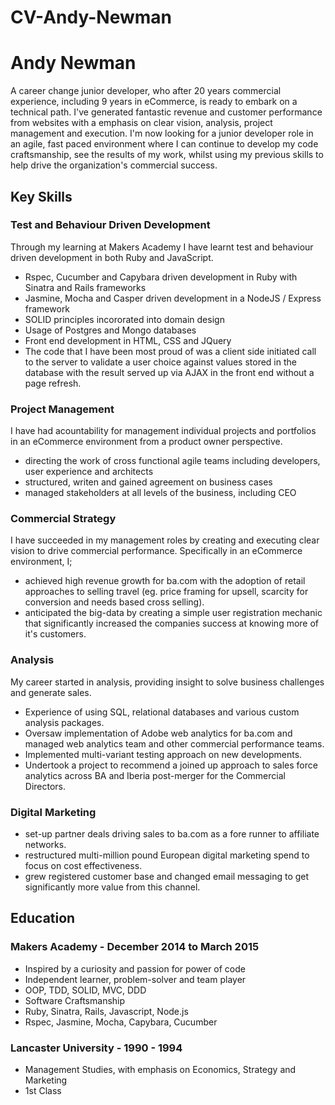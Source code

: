 # CV-Andy-Newman

# Andy Newman

A career change junior developer, who after 20 years commercial experience, including 9 years in eCommerce, is ready to embark on a technical path. I've generated fantastic revenue and customer performance from websites with a emphasis on clear vision, analysis, project management and execution. I'm now looking for a junior developer role in an agile, fast paced environment where I can continue to develop my code craftsmanship, see the results of my work, whilst using my previous skills to help drive the organization's commercial success.

## Key Skills

### Test and Behaviour Driven Development

Through my learning at Makers Academy I have learnt test and behaviour driven development in both Ruby and JavaScript.

- Rspec, Cucumber and Capybara driven development in Ruby with Sinatra and Rails frameworks
- Jasmine, Mocha and Casper driven development in a NodeJS / Express framework
- SOLID principles incororated into domain design
- Usage of Postgres and Mongo databases
- Front end development in HTML, CSS and JQuery
- The code that I have been most proud of was a client side initiated call to the server to validate a user choice against values stored in the database with the result served up via AJAX in the front end without a page refresh.

### Project Management

I have had acountability for management individual projects and portfolios in an eCommerce environment from a product owner perspective.

- directing the work of cross functional agile teams including developers, user experience and architects
- structured, writen and gained agreement on business cases
- managed stakeholders at all levels of the business, including CEO

### Commercial Strategy

I have succeeded in my management roles by creating and executing clear vision to drive commercial performance. Specifically in an eCommerce environment, I;

- achieved high revenue growth for ba.com with the adoption of retail approaches to selling travel (eg. price framing for upsell, scarcity for conversion and needs based cross selling).
- anticipated the big-data by creating a simple user registration mechanic that significantly increased the companies success at knowing more of it's customers.

### Analysis

My career started in analysis, providing insight to solve business challenges and generate sales.

- Experience of using SQL, relational databases and various custom analysis packages.
- Oversaw implementation of Adobe web analytics for ba.com and managed web analytics team and other commercial performance teams.
- Implemented multi-variant testing approach on new developments.
- Undertook a project to recommend a joined up approach to sales force analytics across BA and Iberia post-merger for the Commercial Directors.

### Digital Marketing

- set-up partner deals driving sales to ba.com as a fore runner to affiliate networks.
- restructured multi-million pound European digital marketing spend to focus on cost effectiveness.
- grew registered customer base and changed email messaging to get significantly more value from this channel.

## Education

### Makers Academy - December 2014 to March 2015

- Inspired by a curiosity and passion for power of code
- Independent learner, problem-solver and team player
- OOP, TDD, SOLID, MVC, DDD
- Software Craftsmanship
- Ruby, Sinatra, Rails, Javascript, Node.js
- Rspec, Jasmine, Mocha, Capybara, Cucumber

### Lancaster University - 1990 - 1994

- Management Studies, with emphasis on Economics, Strategy and Marketing
- 1st Class
